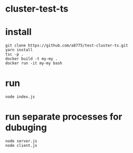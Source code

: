 # cluster-test-ts

# install
```
git clone https://github.com/a8775/test-cluster-ts.git
yarn install
tsc -p .
docker build -t my-my .
docker run -it my-my bash
```

# run 
```
node index.js
```

# run separate processes for dubuging
```
node server.js
node client.js
```



